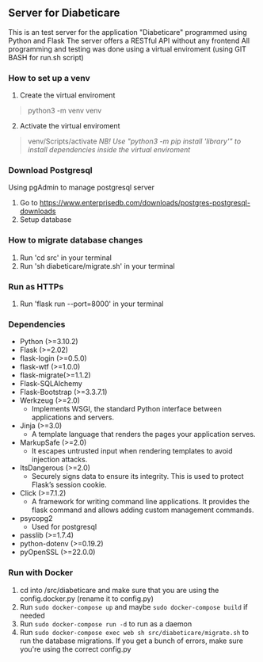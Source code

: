 ## Server for Diabeticare 
This is an test server for the application "Diabeticare" programmed using Python and Flask 
The server offers a RESTful API without any frontend
All programming and testing was done using a virtual enviroment (using GIT BASH for run.sh script)

### How to set up a venv
1. Create the virtual enviroment
> python3 -m venv venv
2. Activate the virtual enviroment
> venv/Scripts/activate
*NB! Use "python3 -m pip install 'library'" to install dependencies inside the virtual enviroment*

### Download Postgresql
Using pgAdmin to manage postgresql server 
1. Go to https://www.enterprisedb.com/downloads/postgres-postgresql-downloads
2. Setup database

### How to migrate database changes
1. Run 'cd src' in your terminal
2. Run 'sh diabeticare/migrate.sh' in your terminal

### Run as HTTPs
1. Run 'flask run --port=8000' in your terminal

### Dependencies 
- Python (>=3.10.2)
- Flask (>=2.02)
- flask-login (>=0.5.0)
- flask-wtf (>=1.0.0)
- flask-migrate(>=1.1.2)
- Flask-SQLAlchemy
- Flask-Bootstrap (>=3.3.7.1)
- Werkzeug (>=2.0)
  - Implements WSGI, the standard Python interface between applications and servers.
- Jinja (>=3.0)
  - A template language that renders the pages your application serves.
- MarkupSafe (>=2.0)
  - It escapes untrusted input when rendering templates to avoid injection attacks.
- ItsDangerous (>=2.0)
  - Securely signs data to ensure its integrity. This is used to protect Flask’s session cookie.
- Click (>=7.1.2)
  - A framework for writing command line applications. It provides the flask command and allows adding custom management commands.
- psycopg2
  - Used for postgresql
- passlib (>=1.7.4)
- python-dotenv (>=0.19.2)
- pyOpenSSL (>=22.0.0)

### Run with Docker
1. cd into /src/diabeticare and make sure that you are using the config.docker.py (rename it to config.py)
2. Run `sudo docker-compose up` and maybe `sudo docker-compose build` if needed
3. Run `sudo docker-compose run -d` to run as a daemon
4. Run `sudo docker-compose exec web sh src/diabeticare/migrate.sh` to run the database migrations. If you get a bunch of errors, make sure you're using the correct config.py
